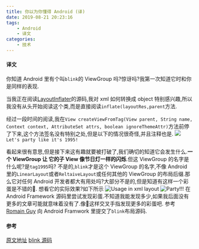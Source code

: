 ```yaml
---
title: 你以为你懂得 Android (译)
date: 2019-08-21 20:23:16
tags:
    - Android
    - 译文
categories:
    - 技术
---
```

#### 译文
你知道 Android 里有个叫`blink`的 ViewGroup 吗?惊讶吗?我第一次知道它时和你是同样的表现.

当我正在阅读[LayoutInflater](https://developer.android.com/reference/android/view/LayoutInflater)的源码,我对 xml 如何转换成 object 特别感兴趣,所以我没有从头开始阅读这个类,而是直接阅读`inflate(layoutRes,parent`方法.

经过一段时间的阅读,我在`View createViewFromTag(View parent, String name, Context context, AttributeSet attrs, boolean ignoreThemeAttr)`方法前停了下来,这个方法签名没有特别之处,但是以下的情况很奇怪,并且注释也是.
![](https://miro.medium.com/max/1400/1*4Nb8L6s0VJN5QrGO5RSgbw.png)
`
Let's party like it's 1995!
`
<!-- more -->
看起来很有意思,但是接下来这有趣就要被打破了,我们确切的知道它会发生什么.**一个 ViewGroup 让 它的子 View 像节日灯一样的闪烁**.但这 ViewGroup 的名字是什么呢?是`tag1995`吗?
不是的,`blink`才是这个 ViewGroup 的名字,不像 Android 里的`LinearLayout`或者`ReltaiveLayout`或任何其他的 ViewGroup 的布局后缀.那么它对任何 Android 开发者都大有用处吗?大部分不是的,但是知道有这样一个彩蛋是不错的🙂.
想看它的实际效果?如下所示
![Usage in xml layout
](https://miro.medium.com/max/3348/1*6dHMO7KqOUsW9pXbZ7E4Cw.png)
![Party!!!
](https://miro.medium.com/max/1200/1*QawR47hKULpQqtwyYJUbZw.gif)
在 Android Framework 源码里尝试发现彩蛋.不知道我能发现多少,如果我后面没有更多的文章可能就意味着没有了.像🤞这样交叉手指发现更多的彩蛋吧.
参考
[Romain Guy](https://medium.com/u/c967b7e51f8b?source=post_page-----e46a556d0773----------------------) 向 Android  Framwork 里提交了`blink`布局源码.
#### 参考
[原文地址](https://medium.com/@anoopss/you-thought-you-knew-android-e46a556d0773)
[blink 源码](https://android.googlesource.com/platform/frameworks/base/+/9c1223a71397b565f38015c07cae57a5015a6500%5E%21)